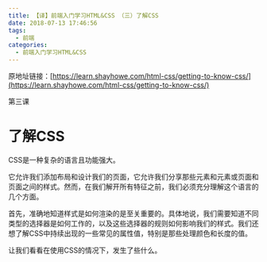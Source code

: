 ```yaml
---
title: 【译】前端入门学习HTML&CSS （三）了解CSS
date: 2018-07-13 17:46:56
tags:
  - 前端
categories:
  - 前端入门学习HTML&CSS
---
```



原地址链接：[https://learn.shayhowe.com/html-css/getting-to-know-css/](https://learn.shayhowe.com/html-css/getting-to-know-css/)

第三课

了解CSS
===
CSS是一种复杂的语言且功能强大。

它允许我们添加布局和设计我们的页面，它允许我们分享那些元素和元素或页面和页面之间的样式。然而，在我们解开所有特征之前，我们必须充分理解这个语言的几个方面。

首先，准确地知道样式是如何渲染的是至关重要的。具体地说，我们需要知道不同类型的选择器是如何工作的，以及这些选择器的规则如何影响我们的样式。我们还想了解CSS中持续出现的一些常见的属性值，特别是那些处理颜色和长度的值。

让我们看看在使用CSS的情况下，发生了些什么。